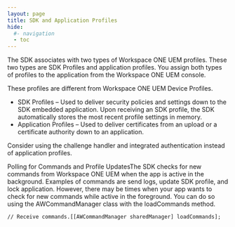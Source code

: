 ```yaml
---
layout: page
title: SDK and Application Profiles
hide:
  #- navigation
  - toc
---
```

  
The SDK associates with two types of Workspace ONE UEM profiles. These two types are SDK Profiles and application profiles. You assign both types of profiles to the application from the Workspace ONE UEM console.

These profiles are different from Workspace ONE UEM Device Profiles.  
   * SDK Profiles – Used to deliver security policies and settings down to the SDK embedded application. Upon receiving an SDK profile, the SDK automatically stores the most recent profile settings in memory.
   * Application Profiles – Used to deliver certificates from an upload or a certificate authority down to an application.
   
   Consider using the challenge handler and integrated authentication instead of application profiles.

Polling for Commands and Profile UpdatesThe SDK checks for new commands from Workspace ONE UEM when the app is active in the background. Examples of commands are send logs, update SDK profile, and lock application. However, there may be times when your app wants to check for new commands while active in the foreground. You can do so using the AWCommandManager class with the loadCommands method.

```
// Receive commands.[[AWCommandManager sharedManager] loadCommands];
```
